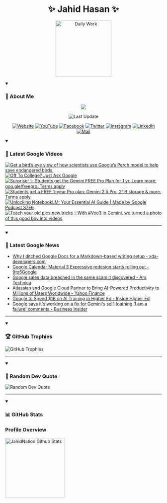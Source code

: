 <h1 align="center">✨ Jahid Hasan ✨</h1>
<p align="center">
  <img alt="Daily Work" height="180px" src="https://i.imgur.com/uhZdH9C.gif" />
</p>
<details open>
 <summary><h3>🌟 About Me</h3></summary>
<p align="center">
  <img src="https://readme-typing-svg.demolab.com/?lines=Even+if+I+fail,;I+have+to+finish,;What+I+started.;&font=Fira%20Code&center=true&width=500&height=50&color=00FF7F&vCenter=true&pause=1000&size=24" />
</p>

<p align="center">
  <img alt="Last Update" title="Last Update" src="https://img.shields.io/github/last-commit/jahidnation/jahidnation?logo=github&label=LAST+UPDATE&color=blueviolet&style=flat-square"/>
</p>

<p align="center">
  <a href="https://jahid.eu.org">
    <img alt="Website" title="Website" src="https://img.shields.io/badge/Website-000000?logo=Google-Chrome&logoColor=white&style=for-the-badge"/></a>
  <a href="https://youtube.com/@jahidnation">
    <img alt="YouTube" title="YouTube Channel" src="https://img.shields.io/badge/YouTube-FF0000?logo=YouTube&logoColor=white&style=for-the-badge"/></a>
  <a href="https://facebook.com/jahidnation">
    <img alt="Facebook" title="Facebook Page" src="https://img.shields.io/badge/Facebook-4267B2?logo=Facebook&logoColor=white&style=for-the-badge"/></a>
  <a href="https://twitter.com/jahidnation">
    <img alt="Twitter" title="Twitter Profile" src="https://img.shields.io/badge/X-000000?logo=x&logoColor=white&style=for-the-badge"/></a>
  <a href="https://instagram.com/jahidnation">
    <img alt="Instagram" title="Instagram Profile" src="https://img.shields.io/badge/Instagram-E4405F?logo=Instagram&logoColor=white&style=for-the-badge"/></a>
  <a href="https://linkedin.com/in/jahidnation">
    <img alt="LinkedIn" title="LinkedIn Profile" src="https://img.shields.io/badge/LinkedIn-0A66C2?logo=LinkedIn&logoColor=white&style=for-the-badge"/></a>
  <a href="https://mail.google.com/?hl=en&tf=cm&fs=1&to=mail@jahid.eu.org">
    <img alt="Mail" title="Mail Me" src="https://img.shields.io/badge/Email-D14836?logo=Gmail&logoColor=white&style=for-the-badge"/></a>
</p>

</details>

<details open>
 <summary><h3>🎥 Latest Google Videos</h3></summary>

<!-- BEGIN VID -->
<a href="https://www.youtube.com/shorts/zIm_8jzJzmw">
  <picture>
    <source media="(prefers-color-scheme: dark)" srcset="https://ytcards.demolab.com/?id=zIm_8jzJzmw&title=Get+a+bird%E2%80%99s+eye+view+of+how+scientists+use+Google%E2%80%99s+Perch+model+to+help+save+endangered+birds.&lang=en&timestamp=1754578865&background_color=%230d1117&title_color=%23ffffff&stats_color=%23dedede&max_title_lines=1&width=250&border_radius=5&duration=136">
    <img src="https://ytcards.demolab.com/?id=zIm_8jzJzmw&title=Get+a+bird%E2%80%99s+eye+view+of+how+scientists+use+Google%E2%80%99s+Perch+model+to+help+save+endangered+birds.&lang=en&timestamp=1754578865&background_color=%23ffffff&title_color=%2324292f&stats_color=%2357606a&max_title_lines=1&width=250&border_radius=5&duration=136" alt="Get a bird’s eye view of how scientists use Google’s Perch model to help save endangered birds." title="Get a bird’s eye view of how scientists use Google’s Perch model to help save endangered birds.">
  </picture>
</a>
<a href="https://www.youtube.com/watch?v=V4XSmrpW8f4">
  <picture>
    <source media="(prefers-color-scheme: dark)" srcset="https://ytcards.demolab.com/?id=V4XSmrpW8f4&title=Off+To+College%3F+Just+Ask+Google&lang=en&timestamp=1754517639&background_color=%230d1117&title_color=%23ffffff&stats_color=%23dedede&max_title_lines=1&width=250&border_radius=5&duration=31">
    <img src="https://ytcards.demolab.com/?id=V4XSmrpW8f4&title=Off+To+College%3F+Just+Ask+Google&lang=en&timestamp=1754517639&background_color=%23ffffff&title_color=%2324292f&stats_color=%2357606a&max_title_lines=1&width=250&border_radius=5&duration=31" alt="Off To College? Just Ask Google" title="Off To College? Just Ask Google">
  </picture>
</a>
<a href="https://www.youtube.com/shorts/SWjltLnChZw">
  <picture>
    <source media="(prefers-color-scheme: dark)" srcset="https://ytcards.demolab.com/?id=SWjltLnChZw&title=Surprise%21+%E2%9C%A8+Students+get+the+Gemini+FREE+Pro+Plan+for+1+yr.+Learn+more%3A+goo.gle%2Ffreepro.+Terms+apply&lang=en&timestamp=1754513916&background_color=%230d1117&title_color=%23ffffff&stats_color=%23dedede&max_title_lines=1&width=250&border_radius=5&duration=5">
    <img src="https://ytcards.demolab.com/?id=SWjltLnChZw&title=Surprise%21+%E2%9C%A8+Students+get+the+Gemini+FREE+Pro+Plan+for+1+yr.+Learn+more%3A+goo.gle%2Ffreepro.+Terms+apply&lang=en&timestamp=1754513916&background_color=%23ffffff&title_color=%2324292f&stats_color=%2357606a&max_title_lines=1&width=250&border_radius=5&duration=5" alt="Surprise! ✨ Students get the Gemini FREE Pro Plan for 1 yr. Learn more: goo.gle/freepro. Terms apply" title="Surprise! ✨ Students get the Gemini FREE Pro Plan for 1 yr. Learn more: goo.gle/freepro. Terms apply">
  </picture>
</a>
<a href="https://www.youtube.com/shorts/wIdPsYVGjfE">
  <picture>
    <source media="(prefers-color-scheme: dark)" srcset="https://ytcards.demolab.com/?id=wIdPsYVGjfE&title=Students+get+a+FREE+1-year+Pro+plan%3A+Gemini+2.5+Pro%2C+2TB+storage+%26+more.+Terms+apply.&lang=en&timestamp=1754502372&background_color=%230d1117&title_color=%23ffffff&stats_color=%23dedede&max_title_lines=1&width=250&border_radius=5&duration=15">
    <img src="https://ytcards.demolab.com/?id=wIdPsYVGjfE&title=Students+get+a+FREE+1-year+Pro+plan%3A+Gemini+2.5+Pro%2C+2TB+storage+%26+more.+Terms+apply.&lang=en&timestamp=1754502372&background_color=%23ffffff&title_color=%2324292f&stats_color=%2357606a&max_title_lines=1&width=250&border_radius=5&duration=15" alt="Students get a FREE 1-year Pro plan: Gemini 2.5 Pro, 2TB storage & more. Terms apply." title="Students get a FREE 1-year Pro plan: Gemini 2.5 Pro, 2TB storage & more. Terms apply.">
  </picture>
</a>
<a href="https://www.youtube.com/watch?v=_isRJlUZU3g">
  <picture>
    <source media="(prefers-color-scheme: dark)" srcset="https://ytcards.demolab.com/?id=_isRJlUZU3g&title=Unlocking+NotebookLM%3A+Your+Essential+AI+Guide+%7C+Made+by+Google+Podcast+S7E6&lang=en&timestamp=1753990712&background_color=%230d1117&title_color=%23ffffff&stats_color=%23dedede&max_title_lines=1&width=250&border_radius=5&duration=1688">
    <img src="https://ytcards.demolab.com/?id=_isRJlUZU3g&title=Unlocking+NotebookLM%3A+Your+Essential+AI+Guide+%7C+Made+by+Google+Podcast+S7E6&lang=en&timestamp=1753990712&background_color=%23ffffff&title_color=%2324292f&stats_color=%2357606a&max_title_lines=1&width=250&border_radius=5&duration=1688" alt="Unlocking NotebookLM: Your Essential AI Guide | Made by Google Podcast S7E6" title="Unlocking NotebookLM: Your Essential AI Guide | Made by Google Podcast S7E6">
  </picture>
</a>
<a href="https://www.youtube.com/shorts/-zaSyo7ZYFc">
  <picture>
    <source media="(prefers-color-scheme: dark)" srcset="https://ytcards.demolab.com/?id=-zaSyo7ZYFc&title=Teach+your+old+pics+new+tricks+%E2%9C%A8With+%23Veo3+in+Gemini%2C+we+turned+a+photo+of+this+good+boy+into+videos&lang=en&timestamp=1753898585&background_color=%230d1117&title_color=%23ffffff&stats_color=%23dedede&max_title_lines=1&width=250&border_radius=5&duration=40">
    <img src="https://ytcards.demolab.com/?id=-zaSyo7ZYFc&title=Teach+your+old+pics+new+tricks+%E2%9C%A8With+%23Veo3+in+Gemini%2C+we+turned+a+photo+of+this+good+boy+into+videos&lang=en&timestamp=1753898585&background_color=%23ffffff&title_color=%2324292f&stats_color=%2357606a&max_title_lines=1&width=250&border_radius=5&duration=40" alt="Teach your old pics new tricks ✨With #Veo3 in Gemini, we turned a photo of this good boy into videos" title="Teach your old pics new tricks ✨With #Veo3 in Gemini, we turned a photo of this good boy into videos">
  </picture>
</a>
<!-- END VID -->

---

</details>

<details open>
 <summary><h3>📝 Latest Google News</h3></summary>

<!-- BLOG-POST-LIST:START -->
- [Why I ditched Google Docs for a Markdown-based writing setup - xda-developers.com](https://news.google.com/rss/articles/CBMihwFBVV95cUxPWVltWXR2MEtMZFV5cUxfdUhvVTZEbW5fb0VQcHV0cE5kb3M1eGVwR3MwYm40NDJSWGI4QzUzWTl2TjN2R185YU95bGNReUh3LVlIeHF3YW0tNHltRTdPWXZKRld0YjA2dndiWUNoVFZQLTZOekpDQWZqVGhPdU0tUG9Ka3MwS1k?oc=5)
- [Google Calendar Material 3 Expressive redesign starts rolling out - 9to5Google](https://news.google.com/rss/articles/CBMiiAFBVV95cUxObnR0SlpHcFdWVlJnekltYUdsT3JRZ1JQREM4a0tIRlNtcWFVVUtwOWNrZkJWYXhkYlp3ZkRGZVgzSFRaYlR2dVE5WW1uMDFEUFNXNk9UeTZNMGxTaWVBTEFGdm5nR3FiZk9Vdk1hWjVCUTZrSmh1cVhoNFVlVXJITEpVaGpUa0t5?oc=5)
- [Google sales data breached in the same scam it discovered - Ars Technica](https://news.google.com/rss/articles/CBMiswFBVV95cUxPcEFHRVhCNXRYV3dUWFZfYWg0QTJnYkpaMU5HbmZ2TmhraEZjN3lCdFlvQ0dVVU9IZmlqc2dJc1pLU3ZBTEo4WDRqc0h5RlZkVzUtYWV0WjAweWRGbTh2WXpmZS1DU0ZoRWVoQWp2R3ZUUzk2QzZSTWp1OGp2dENEN1FpUklLMWhNc2RmV21YZXdLZ1lMRzloZGtCSElyWjROdENMY2ZfSHFoRm9JM0ljM1JxZw?oc=5)
- [Atlassian and Google Cloud Partner to Bring AI-Powered Productivity to Millions of Users Worldwide - Yahoo Finance](https://news.google.com/rss/articles/CBMiigFBVV95cUxNcWFVQjBCazR6MzBKUm9nNFZOaDRfWlR5a1dieGtSY01QWG8td0NSNGRDbEdoUXp5aHFiS0xraVJhdmdjMXZ4dElLckVTQ25tY2tNdWpKWG02bkcxNnZtaDkxX2dMVjZGR1p2bS00YlVqYnNsei1JVnlZS2hvRGFRMl8wbEgtaHBTdUE?oc=5)
- [Google to Spend $1B on AI Training in Higher Ed - Inside Higher Ed](https://news.google.com/rss/articles/CBMinAFBVV95cUxOYVdtUkV0VXB2bGJsSDdsTy1pXzJaS2VRMmxDNTYzZUItbEdwOWF4ZW1rUEw4NnNaZlo1aU5aVjBSOHd3TE1OdlVhck9uU3pubUpBejk1MUk0cjVJR0FtS19fRG51ejhZcEFPajdmamRKQTQ4RlA4RGs5bzZPNWZsU1pBbGRzUmpIRFhhUGVEaE9IdkI3dVpwSjVZLWg?oc=5)
- [Google says it&#39;s working on a fix for Gemini&#39;s self-loathing &#39;I am a failure&#39; comments - Business Insider](https://news.google.com/rss/articles/CBMimgFBVV95cUxOenlIN0o0TVpzYkdDVVpQWHhkVFNOZUhKMUhpU3lHVE5LdjBEM3A2UmJQWHB5WWpOY2xCTDNVQjBGZmJ2WTlYYlBudFd5cWNYT2dYZG9DVlRfT096ZmVoU0x5azQ2THMtSmVVenI2TkFRVzNfWEpqS1VvZ05aLUYzdVNKTk1mY043cS1QbWx0RWR2NWgxRjNDSnR3?oc=5)
<!-- BLOG-POST-LIST:END -->

---

</details>

<details open>
 <summary><h3>🏆 GitHub Trophies</h3></summary>

<img alt="GitHub Trophies" title="GitHub Trophies" src="https://github-profile-trophy.vercel.app/?username=jahidnation&column=8&theme=gruvbox&no-frame=true"/>

---

</details>

<details open>
 <summary><h3>💬 Random Dev Quote</h3></summary>

<img alt="Random Dev Quote" title="Random Dev Quote" src="https://quotes-github-readme.vercel.app/api?type=horizontal&theme=radical"/>

---

</details>

<details open> 
  <summary><h3>📊 GitHub Stats</h3></summary>

  <h3>Profile Overview</h3>
  <p>
  <img alt="JahidNation Github Stats" src="https://denvercoder1-github-readme-stats.vercel.app/api/?username=jahidnation&show_icons=true&include_all_commits=true&count_private=true&theme=react&hide_border=true&bg_color=1F222E&title_color=F85D7F&icon_color=F8D866" height="192px"/>
  </p>



